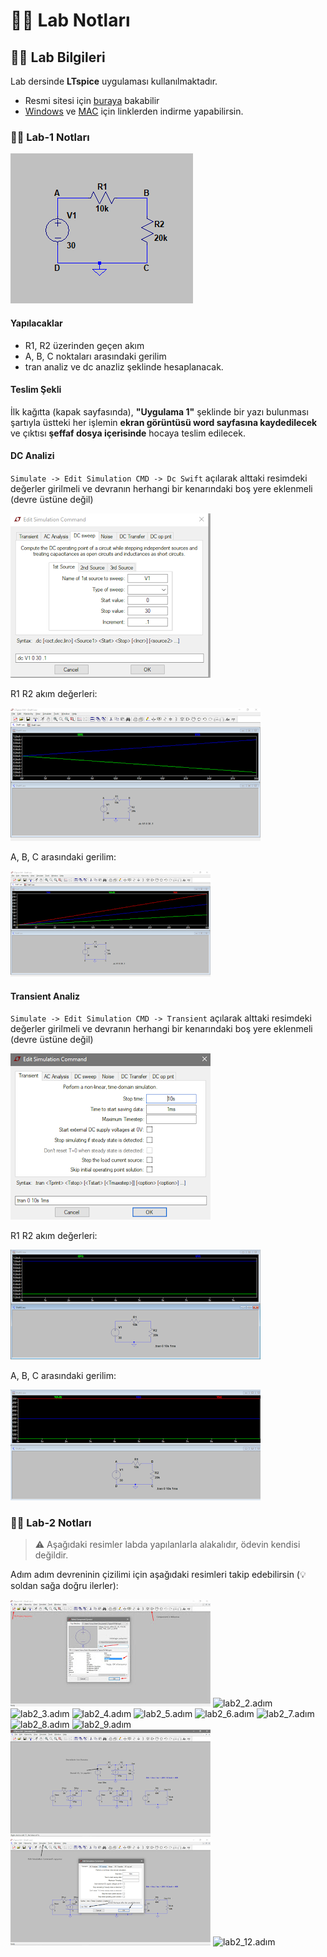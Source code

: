 # 👩‍🔬 Lab Notları

## 👩‍🔬 Lab Bilgileri

Lab dersinde **LTspice** uygulaması kullanılmaktadır.

- Resmi sitesi için [buraya][LTspice Website] bakabilir
- [Windows][LTspice Windows] ve [MAC][LTspice MAC] için linklerden indirme yapabilirsin.

### 👩‍🔬 Lab-1 Notları

![devre](../../res/devre.png)

#### Yapılacaklar

- R1, R2 üzerinden geçen akım
- A, B, C noktaları arasındaki gerilim
- tran analiz ve dc anazliz şeklinde hesaplanacak.

#### Teslim Şekli

İlk kağıtta (kapak sayfasında), **"Uygulama 1"** şeklinde bir yazı bulunması şartıyla üstteki her işlemin **ekran görüntüsü word sayfasına kaydedilecek** ve çıktısı **şeffaf dosya içerisinde** hocaya teslim edilecek.

#### DC Analizi

`Simulate -> Edit Simulation CMD -> Dc Swift` açılarak alttaki resimdeki değerler girilmeli ve devranın herhangi bir kenarındaki boş yere eklenmeli (devre üstüne değil)

![dc_ayarlama](../../res/dc&#32;ayarlanma.png)

R1 R2 akım değerleri:

![Akım R1,R2](../../res/Akım&#32;R1,R2.png)

A, B, C arasındaki gerilim:

![Volt A,B,C](../../res/Volt&#32;A,B,C.png)

#### Transient Analiz

`Simulate -> Edit Simulation CMD -> Transient` açılarak alttaki resimdeki değerler girilmeli ve devranın herhangi bir kenarındaki boş yere eklenmeli (devre üstüne değil)

![transient1](../../res/transient1.png)

R1 R2 akım değerleri:

![trans_r1_r2](../../res/trans_r1_r2.png)

A, B, C arasındaki gerilim:

![trans_a_b_volt](../../res/trans_a_b_vold.png)

### 👩‍🔬 Lab-2 Notları

>⚠ Aşağıdaki resimler labda yapılanlarla alakalıdır, ödevin kendisi değildir.

Adım adım devreninin çizilimi için aşağıdaki resimleri takip edebilirsin (💡 soldan sağa doğru ilerler):

![lab2_1.adım](../../res/lab2_1.adım.jpg)
![lab2_2.adım](../../res/lab2_2.adım.png)
![lab2_3.adım](../../res/lab2_3.adım.png)
![lab2_4.adım](../../res/lab2_4.adım.png)
![lab2_5.adım](../../res/lab2_5.adım.png)
![lab2_6.adım](../../res/lab2_6.adım.png)
![lab2_7.adım](../../res/lab2_7.adım.png)
![lab2_8.adım](../../res/lab2_8.adım.png)
![lab2_9.adım](../../res/lab2_9.adım.png)
![lab2_10.adım](../../res/lab2_10_adim.png)
![lab2_11.adım](../../res/lab2_11.adim.png)
![lab2_12.adım](../../res/lab2_12.adım.png)

[LTspice Website]: http://www.linear.com/designtools/software/
[LTspice Windows]: http://ltspice.linear-tech.com/software/LTspiceXVII.exe
[LTspice MAC]: http://ltspice.linear-tech.com/LTspiceIV.dmg
